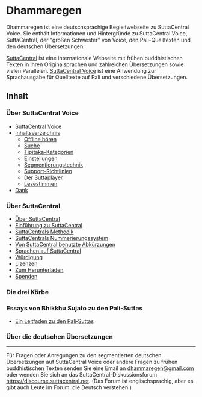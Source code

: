 # Dhammaregen
Dhammaregen ist eine deutschsprachige Begleitwebseite zu SuttaCentral Voice. Sie enthält Informationen und Hintergründe zu SuttaCentral Voice, SuttaCentral, der "großen Schwester" von Voice, den Pali-Quelltexten und den deutschen Übersetzungen.

[SuttaCentral](https://suttacentral.net/) ist eine internationale Webseite mit frühen buddhistischen Texten in ihren Originalsprachen und zahlreichen Übersetzungen sowie vielen Parallelen. [SuttaCentral Voice](https://voice.suttacentral.net/scv/index.html#/sutta) ist eine Anwendung zur Sprachausgabe für Quelltexte auf Pali und verschiedene Übersetzungen.

## Inhalt
### Über SuttaCentral Voice
- [SuttaCentral Voice](https://sc-voice.github.io/dhammaregen/docs/uber-voice/voice-home)
- [Inhaltsverzeichnis](https://sc-voice.github.io/dhammaregen/docs/uber-voice/voice-inhalt)
  - [Offline hören](https://sc-voice.github.io/dhammaregen/docs/uber-voice/offline-horen)
  - [Suche](https://sc-voice.github.io/dhammaregen/docs/uber-voice/suche)
  - [Tipitaka-Kategorien](https://sc-voice.github.io/dhammaregen/docs/uber-voice/tipitaka-kategorien)
  - [Einstellungen](https://sc-voice.github.io/dhammaregen/docs/uber-voice/einstellungen)
  - [Segmentierungstechnik](https://sc-voice.github.io/dhammaregen/docs/uber-voice/segmentierung)
  - [Support-Richtlinien](https://sc-voice.github.io/dhammaregen/docs/uber-voice/support)
  - [Der Suttaplayer](https://sc-voice.github.io/dhammaregen/docs/uber-voice/suttaplayer)
  - [Lesestimmen](https://sc-voice.github.io/dhammaregen/docs/uber-voice/lesestimmen)
- [Dank](https://sc-voice.github.io/dhammaregen/docs/uber-voice/dank)
### Über SuttaCentral
- [Über SuttaCentral](https://sc-voice.github.io/dhammaregen/docs/uber-suttacentral/uber-suttacentral)
- [Einführung zu SuttaCentral](https://sc-voice.github.io/dhammaregen/docs/uber-suttacentral/einfuhrung-sc)
- [SuttaCentrals Methodik](https://sc-voice.github.io/dhammaregen/docs/uber-suttacentral/methodik-sc)
- [SuttaCentrals Nummerierungssystem](https://sc-voice.github.io/dhammaregen/docs/uber-suttacentral/nummerierung-sc)
- [Von SuttaCentral benutzte Abkürzungen](https://sc-voice.github.io/dhammaregen/docs/uber-suttacentral/abkurzungen)
- [Sprachen auf SuttaCentral](https://sc-voice.github.io/dhammaregen/docs/uber-suttacentral/sprachen-sc)
- [Würdigung](https://sc-voice.github.io/dhammaregen/docs/uber-suttacentral/wurdigung)
- [Lizenzen](https://sc-voice.github.io/dhammaregen/docs/uber-suttacentral/lizenzen)
- [Zum Herunterladen](https://sc-voice.github.io/dhammaregen/docs/uber-suttacentral/herunterladen)
- [Spenden](https://sc-voice.github.io/dhammaregen/docs/uber-suttacentral/spenden-sc)
### Die drei Körbe
### Essays von Bhikkhu Sujato zu den Pali-Suttas
- [Ein Leitfaden zu den Pali‐Suttas](https://sc-voice.github.io/dhammaregen/docs/uber-palisuttas/leitfaden-palisuttas)
### Über die deutschen Übersetzungen

---
Für Fragen oder Anregungen zu den segmentierten deutschen Übersetzungen auf SuttaCentral Voice oder andere Fragen zu frühen buddhistischen Texten senden Sie eine Email an dhammaregen@gmail.com oder wenden Sie sich an das SuttaCentral-Diskussionsforum https://discourse.suttacentral.net. (Das Forum ist englischsprachig, aber es gibt auch Leute im Forum, die Deutsch verstehen.)
